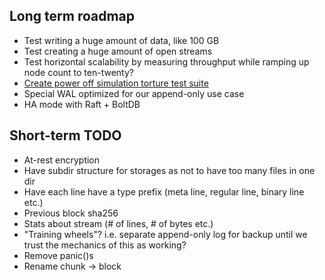 Long term roadmap
-----------------

- Test writing a huge amount of data, like 100 GB
- Test creating a huge amount of open streams
- Test horizontal scalability by measuring throughput while ramping up node count to ten-twenty?
- [Create power off simulation torture test suite](https://superuser.com/questions/1187364/simulating-file-corruption-on-linux-programmatically-for-db-durability-testing)
- Special WAL optimized for our append-only use case
- HA mode with Raft + BoltDB


Short-term TODO
---------------

- At-rest encryption
- Have subdir structure for storages as not to have too many files in one dir
- Have each line have a type prefix (meta line, regular line, binary line etc.)
- Previous block sha256
- Stats about stream (# of lines, # of bytes etc.)
- "Training wheels"? i.e. separate append-only log for backup until we trust
  the mechanics of this as working?
- Remove panic()s
- Rename chunk -> block

